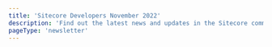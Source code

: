 ```yaml
---
title: 'Sitecore Developers November 2022'
description: 'Find out the latest news and updates in the Sitecore community.'
pageType: 'newsletter'
---
```


<NewsletterStory
      title="Pieter Brinkman: Stand up a commerce storefront in five minutes"
      copy="This end-to-end demo will show how simple spinning up a commerce storefront using Next.js Commerce and Sitecore OrderCloud can be with Pieter Brinkman, Vice President of Technical Marketing at Sitecore."
      image="https://go.sitecore.com/l/857953/2022-11-27/ss8qwt/857953/16695877018pKUbhaz/Untitled_design__3_.png"
      linkText="Watch now"
      linkHref="https://www.youtube.com/watch?v=ati9lB4n_2o"
      variant="full-width"    />
<NewsletterStory 
      title="Key points from Symposium 2022"
      copy="Not able to make it to Sitecore Symposium this year? This blog post covers some of the key product and technical takeaways from the conference."
      image="https://go.sitecore.com/l/857953/2022-11-27/ss8qwx/857953/1669587741tRvzdncT/Untitled_design__2_.png"
      linkHref="https://blog.jermdavis.dev/posts/2022/symposium-2022"
    />
<NewsletterStory 
      title="Get started with XM Cloud + Next.js locally + deploy to Vercel in a matter of minutes"
      copy="Explore this step-by-step guide to help devs get started, better understand the development workflow, have a quick product overview, and so on."
      image="https://go.sitecore.com/l/857953/2022-01-21/clyv5p/857953/16427875570Ln0tJyy/3.png"
      linkHref="https://miguelminoldo.fr/2022/10/26/get-started-xmcloud-nextjs-vercel-in-minutes/"
    />
<NewsletterStory 
      title="Introducing Sitecore CDP/Personalize Serializer/CLI Tool"
      copy="Learn all about PoC (Proof of Concept) for CDP/Personalize. This PoC is meant to show a new way of building things in your tenant, using the tool that every developer is familiar with, which is Source Control."
      image="https://go.sitecore.com/l/857953/2022-01-21/clz4fr/857953/1642789617vsQOYO6p/Untitled_design__2_.png"
      linkHref="https://dylanyoung.dev/insights/sitecore-cdp-personalize-serializer-cli-tool-introduction/"
    />
<NewsletterStory 
      title="Apply to become a Sitecore MVP"
      copy="Sitecore MVP applications are still open. This year you do not need to be recommended to apply. The application deadline is November 30th at 8 pm PST."
      image="https://go.sitecore.com/l/857953/2021-11-28/b32pcl/857953/16381453604FGm7vNO/Untitled_design__2_.png"
      linkText="Apply now"
      linkHref="https://mvp.sitecore.com/Become-an-mvp"
      variant="full-width"    />
<NewsletterStory 
      title="Creating Advanced Batch Segments"
      copy="You’ve identified a potential group of users that can be targeted with tailored experiences and content, but how can we group these users into a segment with Sitecore CDP and Personalize? Lucky for us, CDP comes with batch segments, which will help us group our users."
      image="https://go.sitecore.com/l/857953/2022-01-21/clzfg7/857953/1642791021PUAcmvsn/6.png"
      linkHref="https://www.xcentium.com/blog/2022/10/13/creating-advanced-batch-segments"
    />
<NewsletterStory 
      title="Using .NET 6 as the head for headless sites in Sitecore XM Cloud"
      copy="Learn how to get started with XM Cloud and .NET 6 without running XM locally, which also means that you can do this on Linux or macOS."
      image="https://go.sitecore.com/l/857953/2022-01-21/clyydm/857953/1642788415CBNmB45Y/4.png"
      linkHref="https://invokecommand.net/posts/dotnet-head-for-xmcloud"
    />
<NewsletterStory 
      title="Dealing with Data Skew in Flink"
      copy="Processing large amounts of data comes with challenges and trade-offs that we must live with. Sitecore Data Engineering shares their journey in dealing with this issue in Flink."
      image="https://go.sitecore.com/l/857953/2022-11-27/ss8qnx/857953/1669587110RWBtCkpB/2.png"
      linkHref="https://medium.com/@sanr_71172/dealing-with-data-skew-in-flink-b7e4c82c35ef"
    />
<NewsletterStory 
      title="Developing Secure Integrations with Sitecore OrderCloud"
      copy="Learn how OrderCloud’s official project for middleware plug-ins and extensions, Catalyst, can easily provide the necessary authentication helpers for a seamlessly secure experience."
      image="https://go.sitecore.com/l/857953/2022-01-21/clywxm/857953/1642788100YsC12YCI/2.png"
      linkText="Watch now"
      linkHref="https://www.youtube.com/watch?v=hdMpXSzvd8w"
    />
<NewsletterStory 
      title="XM Cloud rendering host options and fast local development with Experience Editor & Pages"
      copy="In the stream of information about Sitecore headless you probably heard the term rendering host more than once.The rendering host is the front-end application that consumes headless Sitecore data. This can be a website, but also an app. It is the head on headless Sitecore."
      image="https://go.sitecore.com/l/857953/2022-01-21/clywyh/857953/1642788130zta2AulB/1.png"
      linkHref="https://www.sergevandenoever.nl/XM_Cloud_rendering_host_options_and_fast_local_development/"
    />
<NewsletterStory 
      title="Simulating the Stream API in Postman"
      copy="Learn how to create a new session, create different events and trigger a Flow execution all from within Postman. He will walk the user through the Guest Profile in Sitecore CDP, showing how the calls to the API affect the guest profile and the session for the current user."
      image="https://go.sitecore.com/l/857953/2022-01-21/clz893/857953/1642790291GGtnLzVb/Untitled_design__4_.png"
      linkText="Watch now"
      linkHref="https://www.youtube.com/watch?v=CGe6Y4l6ON4&t=3s"
    />
<NewsletterStory 
      title="Meet Audience Discovery - AI based segmentation from Sitecore Send"
      copy="A new remarkable turnaround in how you do outbound and email marketing! Sitecore Send just released the all-new audience discovery feature. It utilizes advanced search and ML methods and introduces an innovative way to discover segments according to interest in brands, products, and intent to purchase."
      image="https://go.sitecore.com/l/857953/2022-11-27/ss8qq1/857953/1669587301jz0fPbNC/1.png"
      linkText="Watch now"
      linkHref="https://www.youtube.com/watch?v=uk3Fc4cftGg"
      variant="full-width"    />
